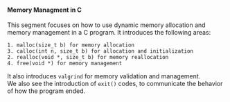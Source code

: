 #### Memory Managment in C

This segment focuses on how to use dynamic memory allocation and memory
management in a C program. It introduces the following areas:

    1. malloc(size_t b) for memory allocation
    3. calloc(int n, size_t b) for allocation and initialization
    2. realloc(void *, size_t b) for memory reallocation
    4. free(void *) for memory management

It also introduces `valgrind` for memory validation and management.<br>
We also see the introduction of `exit()`  codes, to communicate the behavior of how the program ended.<br>

